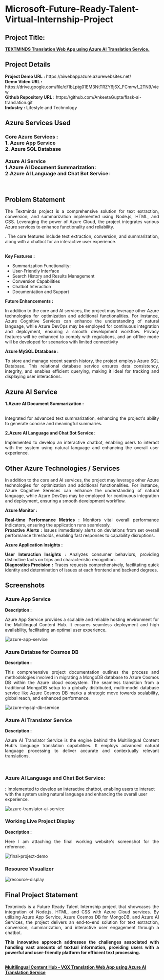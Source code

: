 <h1>Microsoft-Future-Ready-Talent-Virtual-Internship-Project </h1>
<h2>Project Title:</h2><b><a href="https://aiwebappazure.azurewebsites.net/">TEXTMINDS Translation Web App using Azure AI Translation Service.</b></a>
<br>
<h2>Project Details</h2>
<b>Project Demo URL :</b> https://aiwebappazure.azurewebsites.net/ <br>
<b>Demo Video URL :</b> https://drive.google.com/file/d/1bLptg01EM3NtTRZY6j6X_FCmrwf_2TN9/view <br>
<b>Github Repository URL :</b> https://github.com/AnkeetaGupta/flask-ai-translation.git <br>
<b>Industry :</b> Lifestyle and Technology<br>
<h2>Azure Services Used</h2>
<h3>
Core Azure Services : <br>
1. Azure App Service <br>
2. Azure SQL Database <br> <br>
Azure AI Service <br>
1.Azure AI Document Summarization: <br>
2.Azure AI Language and Chat Bot Service:     
</h3><br>
  
<h2>Problem Statement</h2>
<p align="justify">The Textminds project is a comprehensive solution for text extraction, conversion, and summarization implemented using Node.js, HTML, and CSS. Leveraging the power of Azure Cloud, the project integrates various Azure services to enhance functionality and reliability. </h2>
<p align="justify">. The core features include text extraction, conversion, and summarization, along with a chatbot for an interactive user experience.</p><br>
<b>Key Features :</b>
<ul>
    <li>Summarization Functionality:</li>
    <li>User-Friendly Interface</li>
    <li>Search History and Results Management</li>
    <li>Conversion Capabilities</li>
    <li>Chatbot Interaction</li>
    <li>Documentation and Support</li>
</ul>
<b>Future Enhancements :</b><br>
<p align="justify">In addition to the core and AI services, the project may leverage other Azure technologies for optimization and additional functionalities. For instance, Azure Cognitive Services can enhance the understanding of natural language, while Azure DevOps may be employed for continuous integration and deployment, ensuring a smooth development workflow. Privacy features will be enhanced to comply with regulations, and an offline mode will be developed for scenarios with limited connectivity</p>

<b>Azure MySQL Dtatabase :</b><br><p align="justify">To store and manage recent search history, the project employs Azure SQL Database. This relational database service ensures data consistency, integrity, and enables efficient querying, making it ideal for tracking and displaying user interactions.</p>
<h2>Azure AI Service</h2>
<b>1.Azure AI Document Summarization :</b><br><br><p align="justify">Integrated for advanced text summarization, enhancing the project's ability to generate concise and meaningful summaries.</p>
<b>2.Azure AI Language and Chat Bot Service: </b><br>
<p align="justify"> Implemented to develop an interactive chatbot, enabling users to interact with the system using natural language and enhancing the overall user experience.</p>

<h2>Other Azure Technologies / Services</h2>
<p align="justify">In addition to the core and AI services, the project may leverage other Azure technologies for optimization and additional functionalities. For instance, Azure Cognitive Services can enhance the understanding of natural language, while Azure DevOps may be employed for continuous integration and deployment, ensuring a smooth development workflow.</p>

<b>Azure Monitor :</b><p align="justify"><b>Real-time Performance Metrics :</b> Monitors vital overall performance indicators, ensuring the application runs seamlessly.<br>
<b>Proactive Alerts :</b> Issues immediately alerts on deviations from set overall performance thresholds, enabling fast responses to capability disruptions.</p>
<b>Azure Application Insights :</b><p align="justify">
<b>User Interaction Insights :</b> Analyzes consumer behaviors, providing distinctive facts on trips and characteristic recognition.<br>
<b>Diagnostics Precision :</b> Traces requests comprehensively, facilitating quick identity and determination of issues at each frontend and backend degrees.

<h2>Screenshots</h2>
<h3>Azure App Service</h3>
<b>Description :</b><p align="justify">Azure App Service provides a scalable and reliable hosting environment for the Multilingual Content Hub. It ensures seamless deployment and high availability, facilitating an optimal user experience.</p>
<img src="https://github.com/nehaabc/text_summarizer/blob/main/screenshots/app%20services.png" alt="azure-app-service"></img><br>
<h3>Azure Databse for Cosmos DB</h3>
<b>Description :</b><p align="justify"> This comprehensive project documentation outlines the process and methodologies involved in migrating a MongoDB database to Azure Cosmos DB within the Azure cloud ecosystem. The seamless transition from a traditional MongoDB setup to a globally distributed, multi-model database service like Azure Cosmos DB marks a strategic move towards scalability, global reach, and enhanced performance.</p>
<img src="https://github.com/nehaabc/text_summarizer/blob/main/screenshots/database.png" alt="azure-mysql-db-service"></img><br>
<h3>Azure AI Translator Service</h3>
<b>Description :</b><p align="justify">Azure AI Translator Service is the engine behind the Multilingual Content Hub's language translation capabilities. It employs advanced natural language processing to deliver accurate and contextually relevant translations.</p><br>
<h3>Azure AI Language and Chat Bot Service: </h3>
<p>: Implemented to develop an interactive chatbot, enabling users to interact with the system using natural language and enhancing the overall user experience.</p>
<img src="https://github.com/nehaabc/text_summarizer/blob/main/screenshots/bot%20services.png" alt="azure-translator-ai-service"></img><br>
<h3>Working Live Project Display</h3>
<b>Description :</b><p align="justify">Here I am attaching the final working website's screenshot for the reference.</p>
<img src="https://github.com/nehaabc/text_summarizer/blob/main/screenshots/working-image.png" alt="final-project-demo"></img>

<h3>Resource Visualizer</h3>
<img src="https://github.com/AnkeetaGupta/flask-ai-translation/blob/main/screenshots/flask-ai.jpg" alt="resource-display"></img>

<h2>Final Project Statement</h2>
<p align="justify">Textminds is a Future Ready Talent Internship project that showcases the integration of Node.js, HTML, and CSS with Azure Cloud services. By utilizing Azure App Service, Azure Cosmos DB for MongoDB, and Azure AI Services, the project delivers an end-to-end solution for text extraction, conversion, summarization, and interactive user engagement through a chatbot. 
</p>
<p align="justify">
<b>This innovative approach addresses the challenges associated with handling vast amounts of textual information, providing users with a powerful and user-friendly platform for efficient text processing.</b>
</p> <br>
</h2><b><a href="https://aiwebappazure.azurewebsites.net/">Multilingual Content Hub - VOX Translation Web App using Azure AI Translation Service</b></a>
